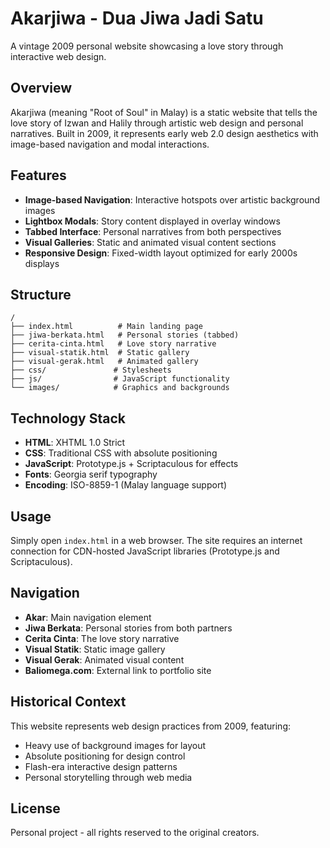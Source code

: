 # Akarjiwa - Dua Jiwa Jadi Satu

A vintage 2009 personal website showcasing a love story through interactive web design.

## Overview

Akarjiwa (meaning "Root of Soul" in Malay) is a static website that tells the love story of Izwan and Halily through artistic web design and personal narratives. Built in 2009, it represents early web 2.0 design aesthetics with image-based navigation and modal interactions.

## Features

- **Image-based Navigation**: Interactive hotspots over artistic background images
- **Lightbox Modals**: Story content displayed in overlay windows
- **Tabbed Interface**: Personal narratives from both perspectives
- **Visual Galleries**: Static and animated visual content sections
- **Responsive Design**: Fixed-width layout optimized for early 2000s displays

## Structure

```
/
├── index.html          # Main landing page
├── jiwa-berkata.html   # Personal stories (tabbed)
├── cerita-cinta.html   # Love story narrative
├── visual-statik.html  # Static gallery
├── visual-gerak.html   # Animated gallery
├── css/               # Stylesheets
├── js/                # JavaScript functionality
└── images/            # Graphics and backgrounds
```

## Technology Stack

- **HTML**: XHTML 1.0 Strict
- **CSS**: Traditional CSS with absolute positioning
- **JavaScript**: Prototype.js + Scriptaculous for effects
- **Fonts**: Georgia serif typography
- **Encoding**: ISO-8859-1 (Malay language support)

## Usage

Simply open `index.html` in a web browser. The site requires an internet connection for CDN-hosted JavaScript libraries (Prototype.js and Scriptaculous).

## Navigation

- **Akar**: Main navigation element
- **Jiwa Berkata**: Personal stories from both partners
- **Cerita Cinta**: The love story narrative
- **Visual Statik**: Static image gallery
- **Visual Gerak**: Animated visual content
- **Baliomega.com**: External link to portfolio site

## Historical Context

This website represents web design practices from 2009, featuring:
- Heavy use of background images for layout
- Absolute positioning for design control
- Flash-era interactive design patterns
- Personal storytelling through web media

## License

Personal project - all rights reserved to the original creators.